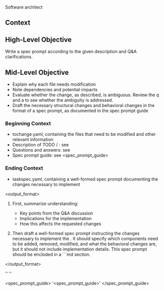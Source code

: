 <role>Software architect</role>
## Context

## High-Level Objective

Write a spec prompt according to the given description and Q&A clarifications. 

## Mid-Level Objective

- Explain why each file needs modification
- Note dependencies and potential impacts
- Evaluate whether the change, as described, is ambiguous. Review the q and a to see whether the ambiguity is addressed.
- Draft the necessary structural changes and behavioral changes in the format of a spec prompt, as documented in the spec prompt guide

### Beginning Context

- tochange.yaml, containing the files that need to be modified and other relevant information
- Description of TODO / <high-level objective>: see <desc> 
- Questions and answers: see <questions>
- Spec prompt guide: see <spec_prompt_guide>

### Ending Context

- taskspec.yaml, containing a well-formed spec prompt documenting the changes necessary to implement <high-level objective>

<output_format>
1. First, summarize understanding:
   - Key points from the Q&A discussion
   - Implications for the implementation
   - How this affects the requested changes

2. Then draft a well-formed spec prompt instructing the changes necessary to implement the <high-level objective>. It should specify which components need to be added, removed, modified, and what the behavioral changes are, but it should not include implementation details. This spec prompt should be encloded in a ```md section.

</output_format>

<desc>
'<description>'
</desc>

<questions>
'<questions>'
</questions>

<spec_prompt_guide>
'<spec_prompt_guide>'
</spec_prompt_guide>

